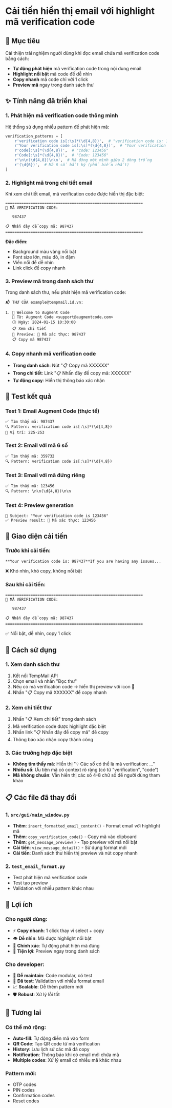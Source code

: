 # Cải tiến hiển thị email với highlight mã verification code

## 🎯 Mục tiêu

Cải thiện trải nghiệm người dùng khi đọc email chứa mã verification code bằng cách:
- **Tự động phát hiện** mã verification code trong nội dung email
- **Highlight nổi bật** mã code để dễ nhìn
- **Copy nhanh** mã code chỉ với 1 click
- **Preview mã** ngay trong danh sách thư

## ✨ Tính năng đã triển khai

### 1. **Phát hiện mã verification code thông minh**

Hệ thống sử dụng nhiều pattern để phát hiện mã:

```python
verification_patterns = [
    r'verification code is[:\s]*(\d{4,8})',  # "verification code is: 123456"
    r'Your verification code is[:\s]*(\d{4,8})',  # "Your verification code is: 123456"
    r'code[:\s]*(\d{4,8})',  # "code: 123456"
    r'Code[:\s]*(\d{4,8})',  # "Code: 123456"
    r'\n\n(\d{4,8})\n\n',  # Mã đứng một mình giữa 2 dòng trống
    r'(\d{6})',  # Mã 6 số bất kỳ (phổ biến nhất)
]
```

### 2. **Highlight mã trong chi tiết email**

Khi xem chi tiết email, mã verification code được hiển thị đặc biệt:

```
============================================================
🔑 MÃ VERIFICATION CODE:

   987437   

📋 Nhấn đây để copy mã: 987437
============================================================
```

**Đặc điểm:**
- Background màu vàng nổi bật
- Font size lớn, màu đỏ, in đậm
- Viền nổi để dễ nhìn
- Link click để copy nhanh

### 3. **Preview mã trong danh sách thư**

Trong danh sách thư, nếu phát hiện mã verification code:

```
📬 THƯ CỦA example@tempmail.id.vn:

1. 📧 Welcome to Augment Code
   👤 Từ: Augment Code <support@augmentcode.com>
   🕒 Ngày: 2024-01-15 10:30:00
   📋 Xem chi tiết
   💬 Preview: 🔑 Mã xác thực: 987437
   📋 Copy mã 987437
```

### 4. **Copy nhanh mã verification code**

- **Trong danh sách**: Nút "📋 Copy mã XXXXXX" 
- **Trong chi tiết**: Link "📋 Nhấn đây để copy mã: XXXXXX"
- **Tự động copy**: Hiển thị thông báo xác nhận

## 🧪 Test kết quả

### Test 1: Email Augment Code (thực tế)
```
✅ Tìm thấy mã: 987437
🔍 Pattern: verification code is[:\s]*(\d{4,8})
📍 Vị trí: 225-253
```

### Test 2: Email với mã 6 số
```
✅ Tìm thấy mã: 359732
🔍 Pattern: verification code is[:\s]*(\d{4,8})
```

### Test 3: Email với mã đứng riêng
```
✅ Tìm thấy mã: 123456
🔍 Pattern: \n\n(\d{4,8})\n\n
```

### Test 4: Preview generation
```
📧 Subject: "Your verification code is 123456"
✅ Preview result: 🔑 Mã xác thực: 123456
```

## 🎨 Giao diện cải tiến

### Trước khi cải tiến:
```
**Your verification code is: 987437**If you are having any issues...
```
❌ Khó nhìn, khó copy, không nổi bật

### Sau khi cải tiến:
```
============================================================
🔑 MÃ VERIFICATION CODE:

   987437   

📋 Nhấn đây để copy mã: 987437
============================================================
```
✅ Nổi bật, dễ nhìn, copy 1 click

## 🔧 Cách sử dụng

### 1. **Xem danh sách thư**
1. Kết nối TempMail API
2. Chọn email và nhấn "Đọc thư"
3. Nếu có mã verification code → hiển thị preview với icon 🔑
4. Nhấn "📋 Copy mã XXXXXX" để copy nhanh

### 2. **Xem chi tiết thư**
1. Nhấn "📋 Xem chi tiết" trong danh sách
2. Mã verification code được highlight đặc biệt
3. Nhấn link "📋 Nhấn đây để copy mã" để copy
4. Thông báo xác nhận copy thành công

### 3. **Các trường hợp đặc biệt**
- **Không tìm thấy mã**: Hiển thị "💡 Các số có thể là mã verification: ..."
- **Nhiều số**: Ưu tiên mã có context rõ ràng (có từ "verification", "code")
- **Mã không chuẩn**: Vẫn hiển thị các số 4-8 chữ số để người dùng tham khảo

## 📋 Các file đã thay đổi

### 1. `src/gui/main_window.py`
- **Thêm**: `insert_formatted_email_content()` - Format email với highlight mã
- **Thêm**: `copy_verification_code()` - Copy mã vào clipboard
- **Thêm**: `get_message_preview()` - Tạo preview với mã nổi bật
- **Cải tiến**: `view_message_detail()` - Sử dụng format mới
- **Cải tiến**: Danh sách thư hiển thị preview và nút copy nhanh

### 2. `test_email_format.py`
- Test phát hiện mã verification code
- Test tạo preview
- Validation với nhiều pattern khác nhau

## 🚀 Lợi ích

### Cho người dùng:
- ⚡ **Copy nhanh**: 1 click thay vì select + copy
- 👁️ **Dễ nhìn**: Mã được highlight nổi bật
- 🎯 **Chính xác**: Tự động phát hiện mã đúng
- 📱 **Tiện lợi**: Preview ngay trong danh sách

### Cho developer:
- 🔧 **Dễ maintain**: Code modular, có test
- 🧪 **Đã test**: Validation với nhiều format email
- 📈 **Scalable**: Dễ thêm pattern mới
- 🛡️ **Robust**: Xử lý lỗi tốt

## 🔮 Tương lai

### Có thể mở rộng:
- **Auto-fill**: Tự động điền mã vào form
- **QR Code**: Tạo QR code từ mã verification
- **History**: Lưu lịch sử các mã đã copy
- **Notification**: Thông báo khi có email mới chứa mã
- **Multiple codes**: Xử lý email có nhiều mã khác nhau

### Pattern mới:
- OTP codes
- PIN codes  
- Confirmation codes
- Reset codes
